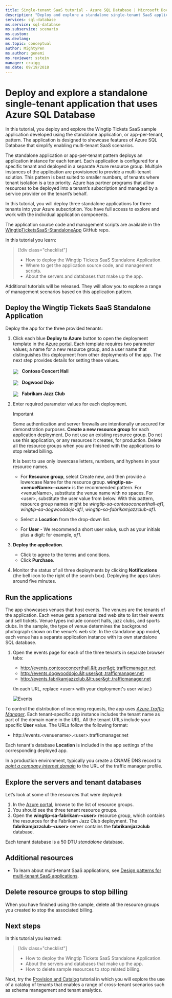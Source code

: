 ```yaml
---
title: Single-tenant SaaS tutorial - Azure SQL Database | Microsoft Docs
description: "Deploy and explore a standalone single-tenant SaaS application, that uses Azure SQL Database."
services: sql-database
ms.service: sql-database
ms.subservice: scenario
ms.custom: 
ms.devlang: 
ms.topic: conceptual
author: MightyPen
ms.author: genemi
ms.reviewer: sstein
manager: craigg
ms.date: 09/19/2018
---
```

# Deploy and explore a standalone single-tenant application that uses Azure SQL Database

In this tutorial, you deploy and explore the Wingtip Tickets SaaS sample application developed using the standalone application, or app-per-tenant, pattern.  The application is designed to showcase features of Azure SQL Database that simplify enabling multi-tenant SaaS scenarios.

The standalone application or app-per-tenant pattern deploys an application instance for each tenant.  Each application is configured for a specific tenant and deployed in a separate Azure resource group. Multiple instances of the application are provisioned to provide a multi-tenant solution. This pattern is best suited to smaller numbers, of tenants where tenant isolation is a top priority. Azure has partner programs that allow resources to be deployed into a tenant’s subscription and managed by a service provider on the tenant’s behalf. 

In this tutorial, you will deploy three standalone applications for three tenants into your Azure subscription.  You have full access to explore and work with the individual application components.

The application source code and management scripts are available in the [WingtipTicketsSaaS-StandaloneApp](https://github.com/Microsoft/WingtipTicketsSaaS-StandaloneApp) GitHub repo.


In this tutorial you learn:

> [!div class="checklist"]
> * How to deploy the Wingtip Tickets SaaS Standalone Application.
> * Where to get the application source code, and management scripts.
> * About the servers and databases that make up the app.

Additional tutorials will be released. They will allow you to explore a range of management scenarios based on this application pattern.   

## Deploy the Wingtip Tickets SaaS Standalone Application

Deploy the app for the three provided tenants:

1. Click each blue **Deploy to Azure** button to open the deployment template in the [Azure portal](https://portal.azure.com). Each template requires two parameter values; a name for a new resource group, and a user name that distinguishes this deployment from other deployments of the app. The next step provides details for setting these values.<br><br>
    <a href="http://aka.ms/deploywingtipsa-contoso" target="_blank"><img style="vertical-align:middle" src="media/saas-standaloneapp-get-started-deploy/deploy.png"/></a> &nbsp; **Contoso Concert Hall**
<br><br>
    <a href="http://aka.ms/deploywingtipsa-dogwood" target="_blank"><img style="vertical-align:middle" src="media/saas-standaloneapp-get-started-deploy/deploy.png"/></a> &nbsp; **Dogwood Dojo**
<br><br>
    <a href="http://aka.ms/deploywingtipsa-fabrikam" target="_blank"><img style="vertical-align:middle" src="media/saas-standaloneapp-get-started-deploy/deploy.png"/></a> &nbsp; **Fabrikam Jazz Club**

2. Enter required parameter values for each deployment.

    > [!IMPORTANT]
    > Some authentication and server firewalls are intentionally unsecured for demonstration purposes. **Create a new resource group** for each application deployment.  Do not use an existing resource group. Do not use this application, or any resources it creates, for production. Delete all the resource groups when you are finished with the applications to stop related billing.

    It is best to use only lowercase letters, numbers, and hyphens in your resource names.
    * For **Resource group**, select Create new, and then provide a lowercase Name for the resource group. **wingtip-sa-\<venueName\>-\<user\>** is the recommended pattern.  For \<venueName\>, substitute the venue name with no spaces. For \<user\>, substitute the user value from below.  With this pattern, resource group names might be *wingtip-sa-contosoconcerthall-af1*, *wingtip-sa-dogwooddojo-af1*, *wingtip-sa-fabrikamjazzclub-af1*.
    * Select a **Location** from the drop-down list.

    * For **User** - We recommend a short user value, such as your initials plus a digit: for example, *af1*.


3. **Deploy the application**.

    * Click to agree to the terms and conditions.
    * Click **Purchase**.

4. Monitor the status of all three deployments by clicking **Notifications** (the bell icon to the right of the search box). Deploying the apps takes around five minutes.


## Run the applications

The app showcases venues that host events.  The venues are the tenants of the application. Each venue gets a personalized web site to list their events and sell tickets. Venue types include concert halls, jazz clubs, and sports clubs. In the sample, the type of venue determines the background photograph shown on the venue's web site.   In the standalone app model, each venue has a separate application instance with its own standalone SQL database.

1. Open the events page for each of the three tenants in separate browser tabs:

    - http://events.contosoconcerthall.&lt;user&gt;.trafficmanager.net
    - http://events.dogwooddojo.&lt;user&gt;.trafficmanager.net
    - http://events.fabrikamjazzclub.&lt;user&gt;.trafficmanager.net

    (In each URL, replace &lt;user&gt; with your deployment's user value.)

   ![Events](./media/saas-standaloneapp-get-started-deploy/fabrikam.png)

To control the distribution of incoming requests, the app uses [*Azure Traffic Manager*](../traffic-manager/traffic-manager-overview.md). Each tenant-specific app instance includes the tenant name as part of the domain name in the URL. All the tenant URLs include your specific **User** value. The URLs follow the following format:
- http://events.&lt;venuename&gt;.&lt;user&gt;.trafficmanager.net

Each tenant's database **Location** is included in the app settings of the corresponding deployed app.

In a production environment, typically you create a CNAME DNS record to [*point a company internet domain*](../traffic-manager/traffic-manager-point-internet-domain.md) to the URL of the traffic manager profile.


## Explore the servers and tenant databases

Let’s look at some of the resources that were deployed:

1. In the [Azure portal](http://portal.azure.com), browse to the list of resource groups.
2. You should see the three tenant resource groups.
3. Open the **wingtip-sa-fabrikam-&lt;user&gt;** resource group, which contains the resources for the Fabrikam Jazz Club deployment.  The **fabrikamjazzclub-&lt;user&gt;** server contains the **fabrikamjazzclub** database.

Each tenant database is a 50 DTU *standalone* database.

## Additional resources

<!--
* Additional [tutorials that build on the Wingtip SaaS application](sql-database-wtp-overview.md#sql-database-wingtip-saas-tutorials)
* To learn about elastic pools, see [*What is an Azure SQL elastic pool*](https://docs.microsoft.com/azure/sql-database/sql-database-elastic-pool)
* To learn about elastic jobs, see [*Managing scaled-out cloud databases*](https://docs.microsoft.com/azure/sql-database/sql-database-elastic-jobs-overview)
-->

- To learn about multi-tenant SaaS applications, see [Design patterns for multi-tenant SaaS applications](saas-tenancy-app-design-patterns.md).

 
## Delete resource groups to stop billing ##

When you have finished using the sample, delete all the resource groups you created to stop the associated billing.

## Next steps

In this tutorial you learned:

> [!div class="checklist"]
> * How to deploy the Wingtip Tickets SaaS Standalone Application.
> * About the servers and databases that make up the app.
> * How to delete sample resources to stop related billing.

Next, try the [Provision and Catalog](saas-standaloneapp-provision-and-catalog.md) tutorial in which you will explore the use of a catalog of tenants that enables a range of cross-tenant scenarios such as schema management and tenant analytics.
 


